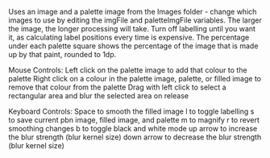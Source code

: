 Uses an image and a palette image from the Images folder - change which images to use by editing the imgFile and paletteImgFile variables.
The larger the image, the longer processing will take. Turn off labelling until you want it, as calculating label positions every time is expensive.
The percentage under each palette square shows the percentage of the image that is made up by that paint, rounded to 1dp.

Mouse Controls:
Left click on the palette image to add that colour to the palette
Right click on a colour in the palette image, palette, or filled image to remove that colour from the palette
Drag with left click to select a rectangular area and blur the selected area on release

Keyboard Controls:
Space to smooth the filled image
l to toggle labelling
s to save current pbn image, filled image, and palette
m to magnify
r to revert smoothing changes
b to toggle black and white mode
up arrow to increase the blur strength (blur kernel size)
down arrow to decrease the blur strength (blur kernel size)


